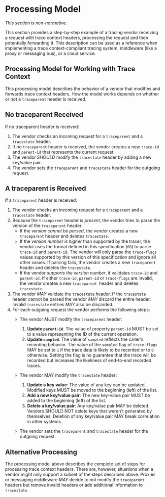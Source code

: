 # Processing Model

_This section is non-normative._

This section provides a step-by-step example of a tracing vendor receiving a request with trace context headers, processing the request and then potentially forwarding it. This description can be used as a reference when implementing a trace context-compliant tracing system, middleware (like a proxy or messaging bus), or a cloud service.

## Processing Model for Working with Trace Context

This processing model describes the behavior of a vendor that modifies and forwards trace context headers. How the model works depends on whether or not a `traceparent` header is received.

## No traceparent Received

If no traceparent header is received:

1. The vendor checks an incoming request for a `traceparent` and a `tracestate` header.
2. If _no_ `traceparent` header is received, the vendor creates a new `trace-id` and `parent-id` that represents the current request.
3. The vendor _SHOULD_ modify the `tracestate` header by adding a new key/value pair.
4. The vendor sets the `traceparent` and `tracestate` header for the outgoing request.

## A traceparent is Received

If a `traceparent` header is received:

1. The vendor checks an incoming request for a `traceparent` and a `tracestate` header.
2. Because the `traceparent` header _is present_, the vendor tries to parse the version of the `traceparent` header.
    * If the _version cannot be parsed_, the vendor creates a new `traceparent` header and deletes `tracestate`.
    * If the _version number is higher_ than supported by the tracer, the vendor uses the format defined in this specification (`00`) to parse `trace-id` and `parent-id`.
The vendor will only parse the `trace-flags` values supported by this version of this specification and ignore all other values. If parsing fails, the vendor creates a new `traceparent` header and deletes the `tracestate`.
    * If the vendor _supports the version number_, it validates `trace-id` and `parent-id`. If either `trace-id`, `parent-id` or `trace-flags` are invalid, the vendor creates a new `traceparent `header and deletes `tracestate`.
3. The vendor _MAY_ validate the `tracestate` header. If the `tracestate` header cannot be parsed the vendor _MAY_ discard the entire header. Invalid `tracestate` entries _MAY_ also be discarded.
4. For each outgoing request the vendor performs the following steps:
    - The vendor _MUST_ modify the `traceparent` header:
		1. **Update `parent-id`**. The value of property `parent-id` MUST be set to a value representing the ID of the current operation.
		2. **Update `sampled`**. The value of `sampled` reflects the caller's recording behavior. The value of the `sampled` flag of `trace-flags` MAY be set to `1` if the trace data is likely to be recorded or to `0` otherwise. Setting the flag is no guarantee that the trace will be recorded but increases the likeliness of end-to-end recorded traces.

    - The vendor MAY modify the `tracestate` header:
		1. **Update a key value**: The value of any key can be updated. Modified keys MUST be moved to the beginning (left) of the list.
 		2. **Add a new key/value pair**: The new key-value pair MUST be added to the beginning (left) of the list.
 		3. **Delete a key/value pair**: Any key/value pair MAY be deleted. Vendors SHOULD NOT delete keys that weren't generated by themselves. Deletion of any key/value pair MAY break correlation in other systems.

    - The vendor sets the `traceparent` and `tracestate` header for the outgoing request.

## Alternative Processing

The processing model above describes the complete set of steps for processing trace context headers. There are, however, situations when a vendor might only support a subset of the steps described above. Proxies or messaging middleware _MAY_ decide to not modify the `traceparent` headers but remove invalid headers or add additional information to `tracestate`.
